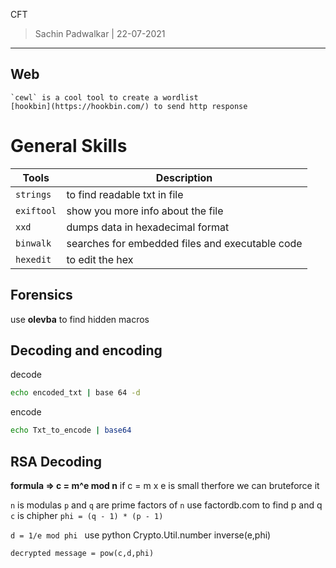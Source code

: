 CFT 
> Sachin Padwalkar | 22-07-2021
------------------------


Web
----
	`cewl` is a cool tool to create a wordlist
	[hookbin](https://hookbin.com/) to send http response
	



General Skills 
===========
| Tools | Description |
| --- | --- |
| `strings` | to find readable txt in file |
| `exiftool` | show you more info about the file | 
| `xxd` | dumps data in hexadecimal format | 
| `binwalk` | searches for embedded files and executable code | 
| `hexedit` | to edit the hex |

Forensics
-----
use **olevba** to find hidden macros


Decoding and encoding
--------------
decode
```bash
echo encoded_txt | base 64 -d
```
encode 
```bash
echo Txt_to_encode | base64
```

RSA Decoding 
-----

**formula => c = m^e mod n**
if c = m x e is small therfore we can bruteforce it 

`n` is modulas
`p` and `q` are prime factors of `n` 
use factordb.com to find p and q
`c` is chipher 
`phi = (q - 1) * (p - 1)`

`d = 1/e mod phi ` use python Crypto.Util.number inverse(e,phi)

`decrypted message = pow(c,d,phi)`


